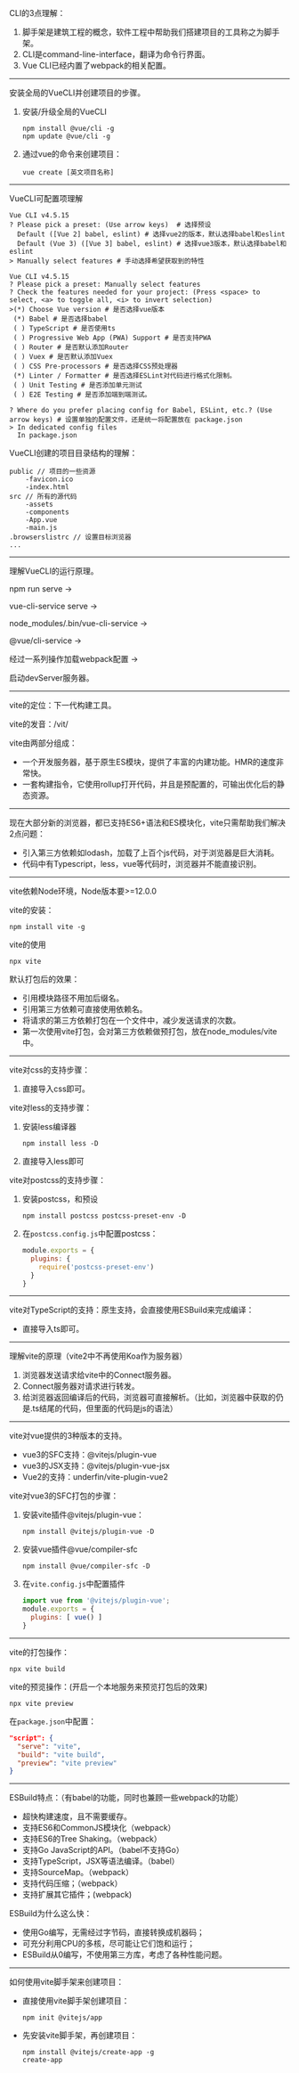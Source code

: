 CLI的3点理解：

1. 脚手架是建筑工程的概念，软件工程中帮助我们搭建项目的工具称之为脚手架。
2. CLI是command-line-interface，翻译为命令行界面。
3. Vue CLI已经内置了webpack的相关配置。

------

安装全局的VueCLI并创建项目的步骤。

1. 安装/升级全局的VueCLI

   ```shell
   npm install @vue/cli -g
   npm update @vue/cli -g
   ```

2. 通过vue的命令来创建项目：

   ```shell
   vue create [英文项目名称]
   ```

------

VueCLI可配置项理解

```shell
Vue CLI v4.5.15
? Please pick a preset: (Use arrow keys)  # 选择预设
  Default ([Vue 2] babel, eslint) # 选择vue2的版本，默认选择babel和eslint
  Default (Vue 3) ([Vue 3] babel, eslint) # 选择vue3版本，默认选择babel和eslint
> Manually select features # 手动选择希望获取到的特性
```

```shell
Vue CLI v4.5.15
? Please pick a preset: Manually select features
? Check the features needed for your project: (Press <space> to select, <a> to toggle all, <i> to invert selection)
>(*) Choose Vue version # 是否选择vue版本
 (*) Babel # 是否选择babel
 ( ) TypeScript # 是否使用ts
 ( ) Progressive Web App (PWA) Support # 是否支持PWA
 ( ) Router # 是否默认添加Router
 ( ) Vuex # 是否默认添加Vuex
 ( ) CSS Pre-processors # 是否选择CSS预处理器
 (*) Linter / Formatter # 是否选择ESLint对代码进行格式化限制。
 ( ) Unit Testing # 是否添加单元测试
 ( ) E2E Testing # 是否添加端到端测试。
```

```shell
? Where do you prefer placing config for Babel, ESLint, etc.? (Use arrow keys) # 设置单独的配置文件，还是统一将配置放在 package.json
> In dedicated config files 
  In package.json 
```

VueCLI创建的项目目录结构的理解：

```
public // 项目的一些资源
	-favicon.ico
	-index.html
src // 所有的源代码
	-assets
	-components
	-App.vue
	-main.js
.browserslistrc // 设置目标浏览器
...
```

------

理解VueCLI的运行原理。

npm run serve -> 

vue-cli-service serve -> 

node_modules/.bin/vue-cli-service -> 

@vue/cli-service ->

经过一系列操作加载webpack配置 ->

启动devServer服务器。

------

vite的定位：下一代构建工具。

vite的发音：/vit/

vite由两部分组成：

- 一个开发服务器，基于原生ES模块，提供了丰富的内建功能。HMR的速度非常快。
- 一套构建指令，它使用rollup打开代码，并且是预配置的，可输出优化后的静态资源。

------

现在大部分新的浏览器，都已支持ES6+语法和ES模块化，vite只需帮助我们解决2点问题：

- 引入第三方依赖如lodash，加载了上百个js代码，对于浏览器是巨大消耗。
- 代码中有Typescript，less，vue等代码时，浏览器并不能直接识别。

------

vite依赖Node环境，Node版本要>=12.0.0

vite的安装：

```shell
npm install vite -g
```

vite的使用

```shell
npx vite
```

默认打包后的效果：

- 引用模块路径不用加后缀名。
- 引用第三方依赖可直接使用依赖名。
- 将请求的第三方依赖打包在一个文件中，减少发送请求的次数。
- 第一次使用vite打包，会对第三方依赖做预打包，放在node_modules/vite中。

------

vite对css的支持步骤：

1. 直接导入css即可。

vite对less的支持步骤：

1. 安装less编译器

   ```shell
   npm install less -D
   ```

2. 直接导入less即可

vite对postcss的支持步骤：

1. 安装postcss，和预设

   ```shell
   npm install postcss postcss-preset-env -D
   ```

2. 在`postcss.config.js`中配置postcss：

   ```javascript
   module.exports = {
     plugins: {
       require('postcss-preset-env')
     }
   }
   ```

------

vite对TypeScript的支持：原生支持，会直接使用ESBuild来完成编译：

- 直接导入ts即可。

------

理解vite的原理（vite2中不再使用Koa作为服务器）

1. 浏览器发送请求给vite中的Connect服务器。
2. Connect服务器对请求进行转发。
3. 给浏览器返回编译后的代码，浏览器可直接解析。（比如，浏览器中获取的仍是.ts结尾的代码，但里面的代码是js的语法）

------

vite对vue提供的3种版本的支持。

- vue3的SFC支持：@vitejs/plugin-vue
- vue3的JSX支持：@vitejs/plugin-vue-jsx
- Vue2的支持：underfin/vite-plugin-vue2

vite对vue3的SFC打包的步骤：

1. 安装vite插件@vitejs/plugin-vue：

   ```shell
   npm install @vitejs/plugin-vue -D
   ```

2. 安装vue插件@vue/compiler-sfc

   ```shell
   npm install @vue/compiler-sfc -D
   ```

3. 在`vite.config.js`中配置插件

   ```javascript
   import vue from '@vitejs/plugin-vue';
   module.exports = {
     plugins: [ vue() ]
   }
   ```

------

vite的打包操作：

```shell
npx vite build
```

vite的预览操作：(开启一个本地服务来预览打包后的效果)

```shell
npx vite preview
```

在`package.json`中配置：

```json
"script": {
  "serve": "vite",
  "build": "vite build",
  "preview": "vite preview"
}
```

------

ESBuild特点：（有babel的功能，同时也兼顾一些webpack的功能）

- 超快构建速度，且不需要缓存。
- 支持ES6和CommonJS模块化（webpack）
- 支持ES6的Tree Shaking。（webpack）
- 支持Go JavaScript的API。（babel不支持Go）
- 支持TypeScript，JSX等语法编译。（babel）
- 支持SourceMap。（webpack）
- 支持代码压缩；（webpack）
- 支持扩展其它插件；(webpack)

ESBuild为什么这么快：

- 使用Go编写，无需经过字节码，直接转换成机器码；
- 可充分利用CPU的多核，尽可能让它们饱和运行；
- ESBuild从0编写，不使用第三方库，考虑了各种性能问题。

------

如何使用vite脚手架来创建项目：

- 直接使用vite脚手架创建项目：

  ```shell
  npm init @vitejs/app
  ```

- 先安装vite脚手架，再创建项目：

  ```shell
  npm install @vitejs/create-app -g
  create-app
  ```

  